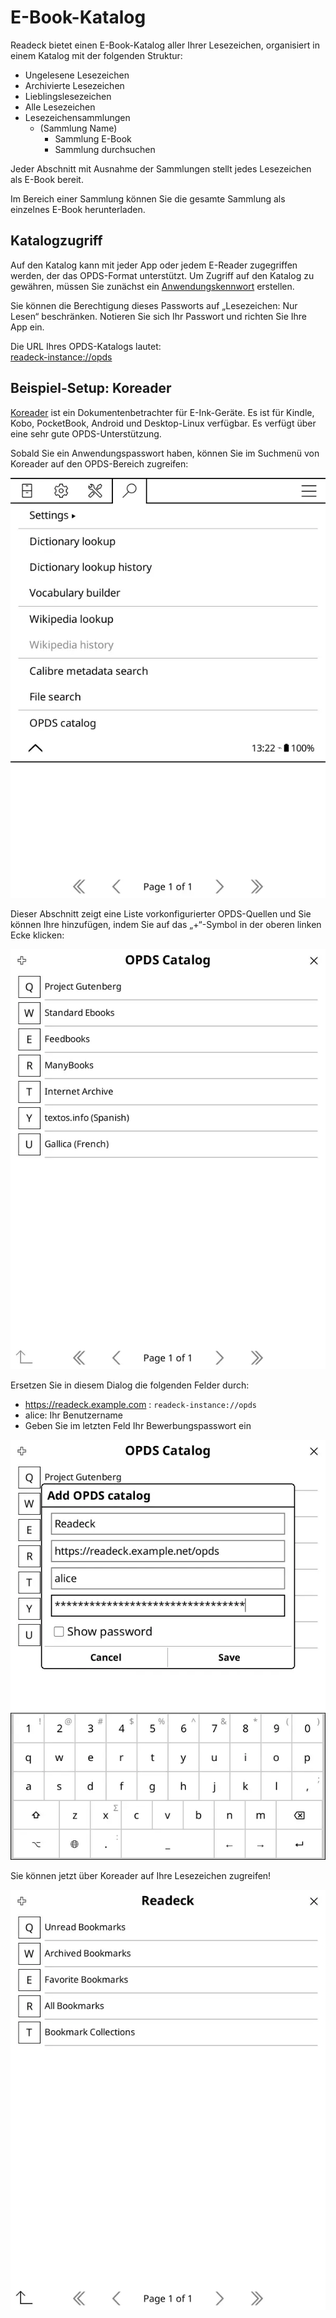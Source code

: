 # E-Book-Katalog

Readeck bietet einen E-Book-Katalog aller Ihrer Lesezeichen, organisiert in einem Katalog mit der folgenden Struktur:

- Ungelesene Lesezeichen
- Archivierte Lesezeichen
- Lieblingslesezeichen
- Alle Lesezeichen
- Lesezeichensammlungen
  - (Sammlung Name)
    - Sammlung E-Book
    - Sammlung durchsuchen

Jeder Abschnitt mit Ausnahme der Sammlungen stellt jedes Lesezeichen als E-Book bereit.

Im Bereich einer Sammlung können Sie die gesamte Sammlung als einzelnes E-Book herunterladen.


## Katalogzugriff

Auf den Katalog kann mit jeder App oder jedem E-Reader zugegriffen werden, der das OPDS-Format unterstützt.
Um Zugriff auf den Katalog zu gewähren, müssen Sie zunächst ein [Anwendungskennwort](readeck-instance://profile/credentials) erstellen.

Sie können die Berechtigung dieses Passworts auf „Lesezeichen: Nur Lesen“ beschränken.
Notieren Sie sich Ihr Passwort und richten Sie Ihre App ein.

Die URL Ihres OPDS-Katalogs lautet: \
[readeck-instance://opds](readeck-instance://opds)


## Beispiel-Setup: Koreader

[Koreader](https://koreader.rocks/) ist ein Dokumentenbetrachter für E-Ink-Geräte. Es ist für Kindle, Kobo, PocketBook, Android und Desktop-Linux verfügbar. Es verfügt über eine sehr gute OPDS-Unterstützung.

Sobald Sie ein Anwendungspasswort haben, können Sie im Suchmenü von Koreader auf den OPDS-Bereich zugreifen:

![Koreader-Suchmenü](../img/koreader-1.webp)

Dieser Abschnitt zeigt eine Liste vorkonfigurierter OPDS-Quellen und Sie können Ihre hinzufügen, indem Sie auf das „+“-Symbol in der oberen linken Ecke klicken:

![Koreader-Katalogliste](../img/koreader-2.webp)

Ersetzen Sie in diesem Dialog die folgenden Felder durch:

- https://readeck.example.com : `readeck-instance://opds`
- alice: Ihr Benutzername
- Geben Sie im letzten Feld Ihr Bewerbungspasswort ein

![Koreader Katalog hinzufügen](../img/koreader-3.webp)

Sie können jetzt über Koreader auf Ihre Lesezeichen zugreifen!

![Koreader-Readeck-Katalog](../img/koreader-4.webp)
